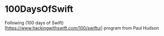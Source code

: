 # 100DaysOfSwift

Following (100 days of Swift)[https://www.hackingwithswift.com/100/swiftui] program from Paul Hudson
